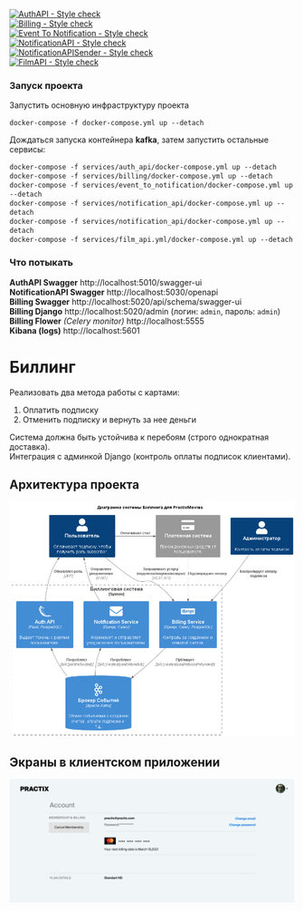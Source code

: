 [![AuthAPI - Style check](https://github.com/TreOne/billing/actions/workflows/auth-api.yml/badge.svg)](https://github.com/TreOne/billing/actions/workflows/auth-api.yml)  
[![Billing - Style check](https://github.com/TreOne/billing/actions/workflows/billing.yml/badge.svg)](https://github.com/TreOne/billing/actions/workflows/billing.yml)  
[![Event To Notification - Style check](https://github.com/TreOne/billing/actions/workflows/event-to-notification.yml/badge.svg)](https://github.com/TreOne/billing/actions/workflows/event-to-notification.yml)  
[![NotificationAPI - Style check](https://github.com/TreOne/billing/actions/workflows/notification-api.yml/badge.svg)](https://github.com/TreOne/billing/actions/workflows/notification-api.yml)  
[![NotificationAPISender - Style check](https://github.com/TreOne/billing/actions/workflows/notification-sender.yml/badge.svg)](https://github.com/TreOne/billing/actions/workflows/notification-sender.yml)  
[![FilmAPI - Style check](https://github.com/TreOne/billing/actions/workflows/notification-api.yml/badge.svg)](https://github.com/TreOne/billing/actions/workflows/film-api.yml)  

### Запуск проекта
Запустить основную инфраструктуру проекта
```shell
docker-compose -f docker-compose.yml up --detach
```
Дождаться запуска контейнера **kafka**, затем запустить остальные сервисы:
```shell
docker-compose -f services/auth_api/docker-compose.yml up --detach
docker-compose -f services/billing/docker-compose.yml up --detach
docker-compose -f services/event_to_notification/docker-compose.yml up --detach
docker-compose -f services/notification_api/docker-compose.yml up --detach
docker-compose -f services/notification_api/docker-compose.yml up --detach
docker-compose -f services/film_api.yml/docker-compose.yml up --detach

```

### Что потыкать
**AuthAPI Swagger** http://localhost:5010/swagger-ui  
**NotificationAPI Swagger** http://localhost:5030/openapi  
**Billing Swagger** http://localhost:5020/api/schema/swagger-ui  
**Billing Django** http://localhost:5020/admin (логин: `admin`, пароль: `admin`)  
**Billing Flower** *(Celery monitor)* http://localhost:5555  
**Kibana (logs)** http://localhost:5601  

# Биллинг
Реализовать два метода работы с картами:
1. Оплатить подписку
2. Отменить подписку и вернуть за нее деньги

Система должна быть устойчива к перебоям (строго однократная доставка).  
Интеграция с админкой Django (контроль оплаты подписок клиентами).  

## Архитектура проекта
![Архитектура проекта](docs/architecture/diagram_to_be.png)

## Экраны в клиентском приложении
![Экран клиентского приложения](docs/images/user_screen.jpg)
